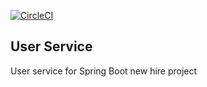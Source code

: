 [![CircleCI](https://dl.circleci.com/status-badge/img/gh/kevinrlutz/sb-user-service/tree/main.svg?style=svg&circle-token=cd66f293d5dbf99813da0689cca320d0acb4fe1b)](https://dl.circleci.com/status-badge/redirect/gh/kevinrlutz/sb-user-service/tree/main)

## User Service
User service for Spring Boot new hire project